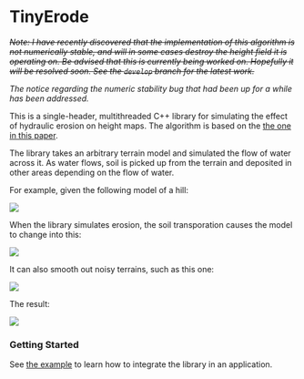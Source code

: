 TinyErode
=========

~~*Note: I have recently discovered that the implementation of this algorithm is not numerically stable, and will in some cases destroy the height field it is operating on. Be advised that this is currently being worked on. Hopefully it will be resolved soon. See the `develop` branch for the latest work.*~~

*The notice regarding the numeric stability bug that had been up for a while has been addressed.*

This is a single-header, multithreaded C++ library for simulating the effect of hydraulic erosion on
height maps. The algorithm is based on the [the one in this paper](https://hal.inria.fr/inria-00402079/).

The library takes an arbitrary terrain model and simulated the flow of water across it. As water flows,
soil is picked up from the terrain and deposited in other areas depending on the flow of water.

For example, given the following model of a hill:

<img src="https://user-images.githubusercontent.com/69982525/121899116-f4faa000-ccd8-11eb-9dd4-577d1eaedf51.png"/>

When the library simulates erosion, the soil transporation causes the model to change into this:

<img src="https://user-images.githubusercontent.com/69982525/121899109-f3c97300-ccd8-11eb-82dc-6be9d1dc8aba.png"/>

It can also smooth out noisy terrains, such as this one:

<img src="https://user-images.githubusercontent.com/69982525/121828887-d1523e00-cc75-11eb-9b8d-96095d4bc5c8.png"/>

The result:

<img src="https://user-images.githubusercontent.com/69982525/121828890-d1ead480-cc75-11eb-9232-4e01669d48ee.png"/>

### Getting Started

See [the example](https://github.com/tay10r/TinyErode/tree/main/docs) to learn how to integrate the library in an application.

